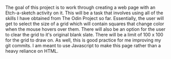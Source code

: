 The goal of this project is to work through creating a web page with an Etch-a-sketch activity on it.  This will be a task that involves using all of the skills I have obtained from The Odin Project so far.  Essentially, the user will get to select the size of a grid which will contain squares that change color when the mouse hovers over them.  There will also be an option for the user to clear the grid to it's original blank slate.  There will be a limit of 100 x 100 for the grid to draw on.   As well, this is good practice for me improving my git commits.  I am meant to use Javascript to make this page rather than a heavy reliance on HTML.